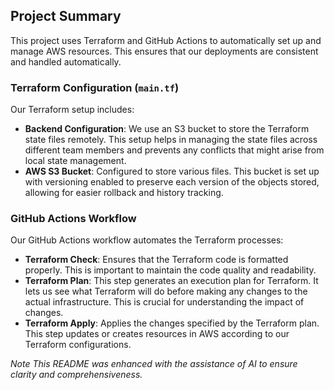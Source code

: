 ## Project Summary

This project uses Terraform and GitHub Actions to automatically set up and manage AWS resources. This ensures that our deployments are consistent and handled automatically.

### Terraform Configuration (`main.tf`)

Our Terraform setup includes:
- **Backend Configuration**: We use an S3 bucket to store the Terraform state files remotely. This setup helps in managing the state files across different team members and prevents any conflicts that might arise from local state management.
- **AWS S3 Bucket**: Configured to store various files. This bucket is set up with versioning enabled to preserve each version of the objects stored, allowing for easier rollback and history tracking.

### GitHub Actions Workflow

Our GitHub Actions workflow automates the Terraform processes:
- **Terraform Check**: Ensures that the Terraform code is formatted properly. This is important to maintain the code quality and readability.
- **Terraform Plan**: This step generates an execution plan for Terraform. It lets us see what Terraform will do before making any changes to the actual infrastructure. This is crucial for understanding the impact of changes.
- **Terraform Apply**: Applies the changes specified by the Terraform plan. This step updates or creates resources in AWS according to our Terraform configurations.

*Note
This README was enhanced with the assistance of AI to ensure clarity and comprehensiveness.*

